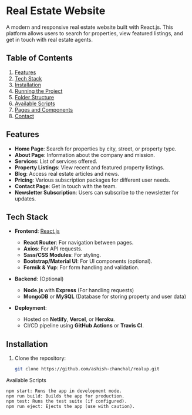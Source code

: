 # Real Estate Website

A modern and responsive real estate website built with React.js. This platform allows users to search for properties, view featured listings, and get in touch with real estate agents.

## Table of Contents
1. [Features](#features)
2. [Tech Stack](#tech-stack)
3. [Installation](#installation)
4. [Running the Project](#running-the-project)
5. [Folder Structure](#folder-structure)
6. [Available Scripts](#available-scripts)
7. [Pages and Components](#pages-and-components)
8. [Contact](#contact)

## Features

- **Home Page**: Search for properties by city, street, or property type.
- **About Page**: Information about the company and mission.
- **Services**: List of services offered.
- **Property Listings**: View recent and featured property listings.
- **Blog**: Access real estate articles and news.
- **Pricing**: Various subscription packages for different user needs.
- **Contact Page**: Get in touch with the team.
- **Newsletter Subscription**: Users can subscribe to the newsletter for updates.

## Tech Stack

- **Frontend**: [React.js](https://reactjs.org/)
  - **React Router**: For navigation between pages.
  - **Axios**: For API requests.
  - **Sass/CSS Modules**: For styling.
  - **Bootstrap/Material UI**: For UI components (optional).
  - **Formik & Yup**: For form handling and validation.
  
- **Backend**: (Optional)
  - **Node.js** with **Express** (For handling requests)
  - **MongoDB** or **MySQL** (Database for storing property and user data)

- **Deployment**:
  - Hosted on **Netlify**, **Vercel**, or **Heroku**.
  - CI/CD pipeline using **GitHub Actions** or **Travis CI**.

## Installation

1. Clone the repository:
   ```bash
   git clone https://github.com/ashish-chanchal/realup.git

Available Scripts
```
npm start: Runs the app in development mode.
npm run build: Builds the app for production.
npm test: Runs the test suite (if configured).
npm run eject: Ejects the app (use with caution).
